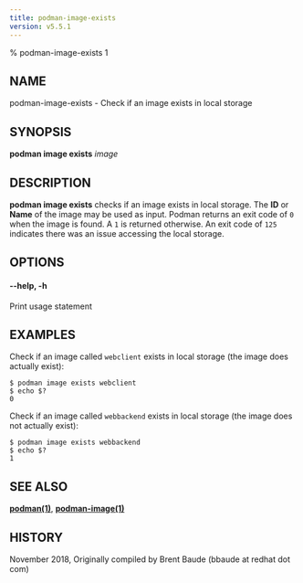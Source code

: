 ```yaml
---
title: podman-image-exists
version: v5.5.1
---
```


% podman-image-exists 1

## NAME
podman-image-exists - Check if an image exists in local storage

## SYNOPSIS
**podman image exists** *image*

## DESCRIPTION
**podman image exists** checks if an image exists in local storage. The **ID** or **Name**
of the image may be used as input.  Podman returns an exit code
of `0` when the image is found.  A `1` is returned otherwise. An exit code of `125` indicates there
was an issue accessing the local storage.

## OPTIONS

#### **--help**, **-h**

Print usage statement

## EXAMPLES

Check if an image called `webclient` exists in local storage (the image does actually exist):
```
$ podman image exists webclient
$ echo $?
0
```

Check if an image called `webbackend` exists in local storage (the image does not actually exist):
```
$ podman image exists webbackend
$ echo $?
1
```

## SEE ALSO
**[podman(1)](podman.1.md)**, **[podman-image(1)](podman-image.1.md)**

## HISTORY
November 2018, Originally compiled by Brent Baude (bbaude at redhat dot com)

